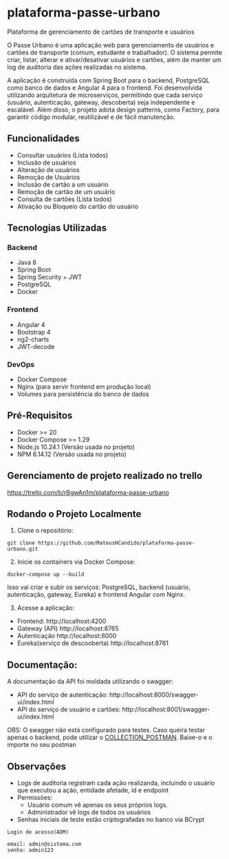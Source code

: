 # plataforma-passe-urbano
Plataforma de gerenciamento de cartões de transporte e usuários


O Passe Urbano é uma aplicação web para gerenciamento de usuários e cartões de transporte (comum, estudante e trabalhador). O sistema permite criar, listar, alterar e ativar/desativar usuários e cartões, além de manter um log de auditoria das ações realizadas no sistema.

A aplicação é construída com Spring Boot para o backend, PostgreSQL como banco de dados e Angular 4 para o frontend. Foi desenvolvida utilizando arquitetura de microserviços, permitindo que cada serviço (usuário, autenticação, gateway, descoberta) seja independente e escalável. Além disso, o projeto adota design patterns, como Factory, para garantir código modular, reutilizável e de fácil manutenção.

## Funcionalidades

- Consultar usuários (Lista todos)
- Inclusão de usuários
- Alteração de usuários
- Remoção de Usuários
- Inclusão de cartão a um usuário
- Remoção de cartão de um usuário
- Consulta de cartões (Lista todos)
- Ativação ou Bloqueio do cartão do usuário

## Tecnologias Utilizadas

### Backend
- Java 8
- Spring Boot
- Spring Security + JWT
- PostgreSQL
- Docker

### Frontend
- Angular 4
- Bootstrap 4
- ng2-charts
- JWT-decode

### DevOps
- Docker Compose
- Nginx (para servir frontend em produção local)
- Volumes para persistência do banco de dados

## Pré-Requisitos
- Docker >= 20
- Docker Compose >= 1.29
- Node.js 10.24.1 (Versão usada no projeto)
- NPM 6.14.12 (Versão usada no projeto)

## Gerenciamento de projeto realizado no trello

https://trello.com/b/rBgwAn1m/plataforma-passe-urbano

## Rodando o Projeto Localmente

1. Clone o repositório:
```
git clone https://github.com/MateusHCandido/plataforma-passe-urbano.git
```
2. Inicie os containers via Docker Compose:
```
docker-compose up --build
```

Isso vai criar e subir os serviços: PostgreSQL, backend (usuário, autenticação, gateway, Eureka) e frontend Angular com Nginx.

3. Acesse a aplicação:
- Frontend: http://localhost:4200
- Gateway (API) http://localhost:8765
- Autenticação http://localhost:8000
- Eureka(serviço de descooberta) http://localhost:8761

## Documentação: 

A documentação da API foi moldada utilizando o swagger:
- API do serviço de autenticação: http://localhost:8000/swagger-ui/index.html
- API do serviço de usuário e cartões: http://localhost:8001/swagger-ui/index.html

OBS: O swagger não está configurado para testes. Caso queira testar apenas o backend, pode utilizar o [COLLECTION_POSTMAN](plataforma-passe-urbano.postman_collection.json). Baixe-o e o importe no seu postman

## Observações

- Logs de auditoria registram cada ação realizanda, incluindo o usuário que executou a ação, entidade afetade, id e endpoint
- Permissões:
    - Usuário comum vê apenas os seus próprios logs.
    - Administrador vê logs de todos os usuários
- Senhas iniciais de teste estão criptografadas no banco via BCrypt

```
Login de acesso(ADM)

email: admin@sistema.com
senha: admin123
```
